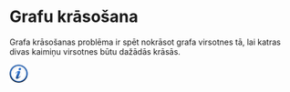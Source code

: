 # Grafu krāsošana

Grafa krāsošanas problēma ir spēt nokrāsot grafa virsotnes tā, lai katras divas kaimiņu virsotnes būtu dažādās krāsās.

<a href="http://en.wikipedia.org/wiki/Graph_coloring" target="_blank">![Vairāk informācija](/media/theory/information.png)</a>
